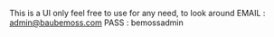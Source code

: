 This is a UI only feel free to use for any need, to look around EMAIL : admin@baubemoss.com PASS : bemossadmin
